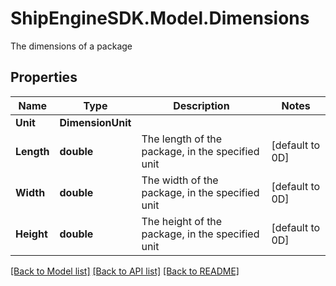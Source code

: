 # ShipEngineSDK.Model.Dimensions
The dimensions of a package

## Properties

Name | Type | Description | Notes
------------ | ------------- | ------------- | -------------
**Unit** | **DimensionUnit** |  | 
**Length** | **double** | The length of the package, in the specified unit | [default to 0D]
**Width** | **double** | The width of the package, in the specified unit | [default to 0D]
**Height** | **double** | The height of the package, in the specified unit | [default to 0D]

[[Back to Model list]](../README.md#documentation-for-models) [[Back to API list]](../README.md#documentation-for-api-endpoints) [[Back to README]](../README.md)

